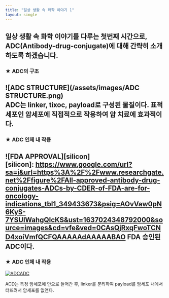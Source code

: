 ```yaml
---
title: "일상 생활 속 화학 이야기 1"
layout: single 
---
```


일상 생활 속 화학 이야기를 다루는 첫번째 시간으로, ADC(Antibody-drug-conjugate)에 대해 간략히 소개하도록 하겠습니다.
--- 

### ★ ADC의 구조
![ADC STRUCTURE](/assets/images/ADC STRUCTURE.png)  
ADC는 linker, tixoc, payload로 구성된 물질이다. 표적세포인 암세포에 직접적으로 작용하여 암 치료에 효과적이다.
--- 

### ★ ADC 인체 내 작용 
![FDA APPROVAL][silicon]  
[silicon]: 
https://www.google.com/url?sa=i&url=https%3A%2F%2Fwww.researchgate.net%2Ffigure%2FAll-approved-antibody-drug-conjugates-ADCs-by-CDER-of-FDA-are-for-oncology-indications_tbl1_349433673&psig=AOvVaw0pN6KyS-7YSUlWahgQIcKS&ust=1637024348792000&source=images&cd=vfe&ved=0CAsQjRxqFwoTCND4xoiVmfQCFQAAAAAdAAAAABAO
FDA 승인된 ADC이다.
---

### ★ ADC 인체 내 작용
[![ADCADC](/assets/images/ADCADC.png "더 자세한 내용을 원하시면 방문해 보세요
")](https://www.google.com/url?sa=i&url=https%3A%2F%2Fincompletions.tistory.com%2Fentry%2FADCAntibody-Drug-Conjugate%25EA%25B8%25B0%25EC%2588%25A0%25EC%259D%25B4%25EB%259E%2580-%25EB%25AC%25B4%25EC%2597%2587%25EC%259D%25B8%25EA%25B0%2580-Feat-%25EB%25A0%2588%25EA%25B3%25A0%25EC%25BC%2590%25EB%25B0%2594%25EC%259D%25B4%25EC%2598%25A4%25EC%2595%258C%25ED%2585%258C%25EC%2598%25A4%25EC%25A0%25A0&psig=AOvVaw062jDQ9QFwUwTE0UIEa2WM&ust=1637023830362000&source=images&cd=vfe&ved=0CAsQjRxqFwoTCLjfwpOTmfQCFQAAAAAdAAAAABAV)

ACD는 특정 암세포에 안으로 들어간 후, linker를 분리하여 payload를 암세포 내에서 터뜨려서 암세포를 없앤다.
